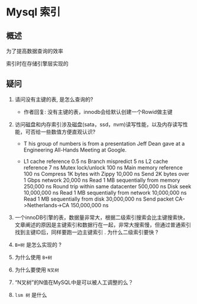 # Mysql 索引

## 概述

为了提高数据查询的效率

索引时在存储引擎层实现的



## 疑问



1. 请问没有主键的表, 是怎么查询的?

   -  作者回复: 没有主键的表，innodb会给默认创建一个Rowid做主键

2. 访问磁盘和内存索引涉及磁盘(sata，ssd，nvm)读写性能，以及内存读写性能，可否给一些数值方便直观认识?

   - T his group of numbers is from a presentation Jeff Dean gave at a Engineering All-Hands Meeting at Google.

   - L1 cache reference 0.5 ns
     Branch mispredict 5 ns
     L2 cache reference 7 ns
     Mutex lock/unlock 100 ns
     Main memory reference 100 ns
     Compress 1K bytes with Zippy 10,000 ns
     Send 2K bytes over 1 Gbps network 20,000 ns
     Read 1 MB sequentially from memory 250,000 ns
     Round trip within same datacenter 500,000 ns
     Disk seek 10,000,000 ns
     Read 1 MB sequentially from network 10,000,000 ns
     Read 1 MB sequentially from disk 30,000,000 ns
     Send packet CA->Netherlands->CA 150,000,000 ns

3. 一个innoDB引擎的表，数据量非常大，根据二级索引搜索会比主键搜索快，文章阐述的原因是主键索引和数据行在一起，非常大搜索慢，但通过普通索引找到主键ID后，同样要跑一边主键索引 . 为什么二级索引要快 ?

4. `B+树` 是怎么实现的 ?

5. 为什么使用 `B+树`

6. 为什么要使用 `N叉树` 

7. “N叉树”的N值在MySQL中是可以被人工调整的么？

8. `lsm 树` 是什么















